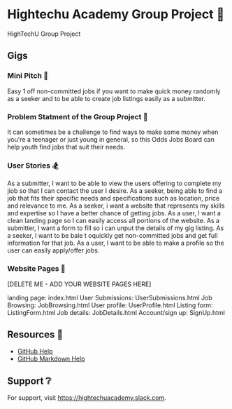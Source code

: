 # Hightechu Academy Group Project :metal:

HighTechU Group Project

## Gigs

### Mini Pitch :ghost:

Easy 1 off non-committed jobs if you want to make quick money randomly as a seeker and to be able to create job listings easily as a submitter.

### Problem Statment of the Group Project :mega:

It can sometimes be a challenge to find ways to make some money when you're a teenager or just young in general, so this Odds Jobs Board can help youth find jobs that suit their needs.

### User Stories :snowboarder:

As a submitter, I want to be able to view the users offering to complete my jiob so that I can contact the user I desire.
As a seeker, being able to find a job that fits their specific needs and specifications such as location, price and relevance to me.
As a seeker, i want a website that represents my skills and expertise so I have a better chance of getting jobs.
As a user, I want a clean landing page so I can easily access all portions of the website.
As a submitter, I want a form to fill so i can unput the details of my gig listing.
As a seeker, I want to be bale t oquickly get non-committed jobs and get full information for that job.
As a user, I want to be able to make a profile so the user can easily apply/offer jobs.

### Website Pages :speedboat:

[DELETE ME - ADD YOUR WEBSITE PAGES HERE]

landing page: index.html
User Submissions: UserSubmissions.html
Job Browsing: JobBrowsing.html
User profile: UserProfile.html
Listing form: ListingForm.html
Job details: JobDetails.html
Account/sign up: SignUp.html


## Resources :blue_book:

* [GitHub Help](https://help.github.com/)
* [GitHub Markdown Help](https://help.github.com/en/articles/basic-writing-and-formatting-syntax)

## Support :grey_question:

For support, visit https://hightechuacademy.slack.com.
